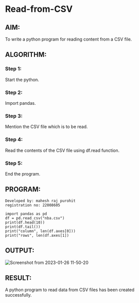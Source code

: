 # Read-from-CSV

## AIM:
To write a python program for reading content from a CSV file.

## ALGORITHM:
### Step 1:

Start the python.

### Step 2:

Import pandas.

### Step 3:

Mention the CSV file which is to be read.

### Step 4:

Read the contents of the CSV file using df.read function.

### Step 5:

End the program.

## PROGRAM:
```
Developed by: mahesh raj purohit
registration no: 22008605

import pandas as pd
df = pd.read_csv("nba.csv")
print(df.head(10))
print(df.tail())
print("column", len(df.axes[0]))
print("rows", len(df.axes[1])
```

## OUTPUT:
![Screenshot from 2023-01-26 11-50-20](https://user-images.githubusercontent.com/118749665/214771979-96435c31-1fb2-4920-bc09-2d8c4f0158a4.png)


## RESULT:
A python program to read data from CSV files has been created successfully.
